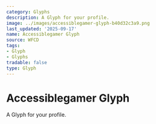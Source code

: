 ```yaml
---
category: Glyphs
description: A Glyph for your profile.
image: ../images/accessiblegamer-glyph-b40d32c3a9.png
last_updated: '2025-09-17'
name: Accessiblegamer Glyph
source: WFCD
tags:
- Glyph
- Glyphs
tradable: false
type: Glyph
---
```


# Accessiblegamer Glyph

A Glyph for your profile.

